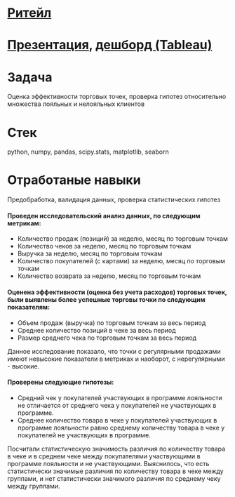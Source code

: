# [Ритейл](https://github.com/NinaOk/retail/blob/main/retail.ipynb)
# [Презентация](https://docs.google.com/presentation/d/1wcBDwBdeMd46tEotwlYbfPdoRaR5gZFLSQ3_e0i4gl0/edit?usp=sharing), [дешборд (Tableau)](https://public.tableau.com/profile/ninok1979#!/vizhome/retail_16184255734680/Dashboard1?publish=yes)

# Задача
Оценка эффективности торговых точек, проверка гипотез относительно множества лояльных и нелояльных клиентов

# Стек
python, numpy, pandas, scipy.stats, matplotlib, seaborn 

# Отработаные навыки
Предобработка, валидация данных, проверка статистических гипотез


#### Проведен исследовательский анализ данных, по следующим метрикам:
- Количество продаж (позиций) за неделю, месяц по торговым точкам 
- Количество чеков за неделю, месяц по торговым точкам
- Выручка за неделю, месяц по торговым точкам 
- Количество покупателей (с картами) за неделю, месяц по торговым точкам
- Количество возврата за неделю, месяц по торговым точкам 
#### Оценена эффективности (оценка без учета расходов) торговых точек, были выявлены более успешные торговы точки по следующим показателям:
- Объем продаж (выручка) по торговым точкам за весь период
- Среднее количество позиций в чеке за весь период
- Размер среднего чека по торговым точкам за весь период

Данное исследование показало, что точки с регулярными продажами имеют невысокие показатели в метриках и наоборот, с нерегулярными - высокие.

#### Проверены следующие гипотезы:
- Средний чек у покупателей участвующих в программе лояльности не отличается от среднего чека у покупателей не участвующих в программе.
- Среднее количество товара в чеке у покупателей участвующих в программе лояльности равно среднему количеству товара в чеке у покупателей не участвующих в программе.
 
Посчитали статистическую значимость различия по количеству товара в чеке и в среднем чеке между покупателями участвующими в программе лояльности и не участвующими. Выяснилось, что есть статистически значимые различия по количеству товара в чеке между группами, и нет статистически значимого различия по среднему чеку между группами.

